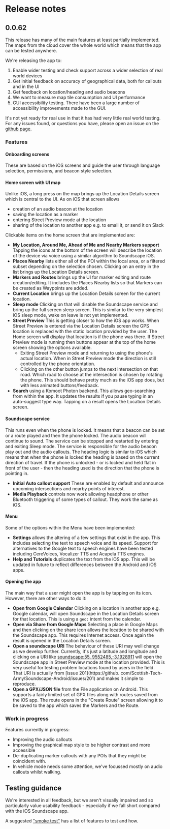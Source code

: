 # Release notes

## 0.0.62

This release has many of the main features at least partially implemented. The maps from the cloud cover the whole world which means that the app can be tested anywhere.

We're releasing the app to:

1. Enable wider testing and check support across a wider selection of real world devices
1. Get initial feedback on accuracy of geographical data, both for callouts and in the UI
1. Get feedback on location/heading and audio beacons
1. We want to measure map tile consumption and UI performance
1. GUI accessibility testing. There have been a large number of accessibility improvements made to the GUI.

It's not yet ready for real use in that it has had very little real world testing. For any issues found, or questions you have, please open an issue on the [github page](https://github.com/Scottish-Tech-Army/Soundscape-Android/issues).

### Features
#### Onboarding screens
These are based on the iOS screens and guide the user through language selection, permissions, and beacon style selection.

#### Home screen with UI map
Unlike iOS, a long press on the map brings up the Location Details screen which is central to the UI. As on iOS that screen allows 
- creation of an audio beacon at the location
- saving the location as a marker
- entering Street Preview mode at the location
- sharing of the location to another app e.g. to email it, or send it on Slack

Clickable items on the home screen that are implemented are:

  * **My Location, Around Me, Ahead of Me and Nearby Markers support** Tapping the icons at the bottom of the screen will describe the location of the device via voice using a similar algorithm to Soundscape iOS. 
  * **Places Nearby** lists either all of the POI within the local area, or a filtered subset depending on the selection chosen. Clicking on an entry in the list brings up the Location Details screen.
  * **Markers and Routes** brings up the UI for marker editing and route creation/editing. It includes the Places Nearby lists so that Markers can be created as Waypoints are added.
  * **Current Location** brings up the Location Details screen for the current location.
  * **Sleep mode** Clicking on that will disable the Soundscape service and bring up the full screen sleep screen. This is similar to the very simplest iOS sleep mode, wake on leave is not yet implemented.
  * **Street Preview** This is getting closer to how the iOS app works. When Street Preview is entered via the Location Details screen the GPS location is replaced with the static location provided by the user. The Home screen will display that location is if the phone was there. If Street Preview mode is running then buttons appear at the top of the home screen showing the options available.
    * Exiting Street Preview mode and returning to using the phone's actual location. When in Street Preview mode the direction is still controlled by the phone orientation.
    * Clicking on the other button jumps to the next intersection on that road. Which road to choose at the intersection is 
      chosen by rotating the phone. This should behave pretty much as the iOS app does, but with less animated buttons/feedback.
  * **Search** using a Komoot Photon backend. This allows geo-searching from within the app. It updates the results if you pause typing in an auto-suggest type way. Tapping on a result opens the Location Details screen.

#### Soundscape service
This runs even when the phone is locked. It means that a beacon can be set or a route played and then the phone locked. The audio beacon will continue to sound. The service can be stopped and restarted by entering and exiting Sleep mode. The service is responsible for the audio beacon play out and the audio callouts. The heading logic is similar to iOS which means that when the phone is locked the heading is based on the current direction of travel. If the phone is unlocked - or is locked and held flat in front of the user - then the heading used is the direction that the phone is pointing in.

* **Initial Auto callout support** These are enabled by default and announce upcoming intersections and nearby points of interest.
* **Media Playback** controls now work allowing headphone or other Bluetooth triggering of some types of callout. They work the same as iOS.

#### Menu
Some of the options within the Menu have been implemented:
* **Settings** allows the altering of a few settings that exist in the app. This includes selecting the text to speech voice and its speed. Support for alternatives to the Google text to speech engines have been tested including CereVoices, Vocalizer TTS and Acapela TTS engines.
* **Help and Tutorials** duplicates the text from the iOS app. This will be updated in future to reflect differences between the Android and iOS apps.

#### Opening the app
The main way that a user might open the app is by tapping on its icon. However, there are other ways to do it:

*  **Open from Google Calendar** Clicking on a location in another app e.g. Google calendar, will open Soundscape in the Location Details screen for that location. This is using a `geo:` intent from the calendar.
*  **Open via Share from Google Maps** Selecting a place in Google Maps and then clicking on the share icon allows the location to be shared with the Soundscape app. This requires Internet access. Once again the result is opened in the Location Details screen.
*  **Open a soundscape URI** The behaviour of these URI may well change as we develop further. Currently, it's just a latitude and longitude and clicking on a URI like [soundscape:55.
   9552485,-3.1928911](soundscape:55.9552485,-3.1928911) will open the Soundscape app in Street Preview mode at the location provided. This is very useful for testing problem locations found by users in the field. That URI is actually from [issue 201](https://github.
   com/Scottish-Tech-Army/Soundscape-Android/issues/201) and makes it simple to  reproduce.
*  **Open a GPX/JSON file** from the File application on Android. This supports a fairly limited set of GPX files along with routes saved from the iOS app. The route opens in the "Create Route" screen allowing it to be saved to the app which saves the Markers and the Route.

### Work in progress
Features currently in progress:
 * Improving the audio callouts
 * Improving the graphical map style to be higher contrast and more accessible
 * De-duplicating marker callouts with any POIs that they might be coincident with.
 * In vehicle mode needs some attention, we've focussed mostly on audio callouts whilst walking.

## Testing guidance
We're interested in all feedback, but we aren't visually impaired and so particularly value usability feedback - especially if we fall short compared with the iOS Soundscape app.

A suggested ["smoke test"](smoke_test.md) has a list of features to test and how.
